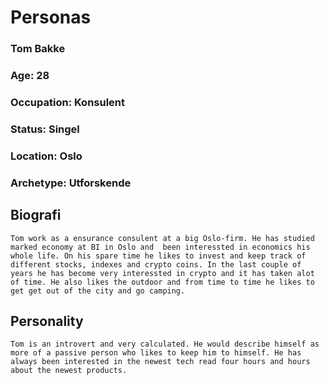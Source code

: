 # Personas

### Tom Bakke

### Age: 28

### Occupation: Konsulent

### Status: Singel

### Location: Oslo

### Archetype: Utforskende

## Biografi

```
Tom work as a ensurance consulent at a big Oslo-firm. He has studied marked economy at BI in Oslo and  been interessted in economics his whole life. On his spare time he likes to invest and keep track of different stocks, indexes and crypto coins. In the last couple of years he has become very interessted in crypto and it has taken alot of time. He also likes the outdoor and from time to time he likes to get get out of the city and go camping.

```

## Personality

```
Tom is an introvert and very calculated. He would describe himself as more of a passive person who likes to keep him to himself. He has always been interested in the newest tech read four hours and hours about the newest products.
```
